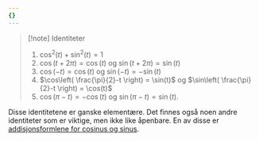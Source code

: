 ```yaml
---
{}
---
```

> [!note] Identiteter
> 1. $\cos^2(t)+\sin^2(t) = 1$
> 2. $\cos(t+2\pi) = \cos(t)$ og $\sin(t+2\pi) = \sin(t)$
> 3. $\cos(-t) = \cos(t)$ og $\sin(-t) = -\sin(t)$
> 4. $\cos\left( \frac{\pi}{2}-t \right) = \sin(t)$ og $\sin\left( \frac{\pi}{2}-t \right) = \cos(t)$
> 5. $\cos(\pi - t) = -\cos(t)$ og $\sin(\pi-t) = \sin(t)$.

Disse identitetene er ganske elementære. Det finnes også noen andre identiteter som er viktige, men ikke like åpenbare. En av disse er [addisjonsformlene for cosinus og sinus](Kapittel%200%20-%20innledende%20kapittel/P.7.5%20Addisjonsformlene%20for%20cosinus%20og%20sinus.md).